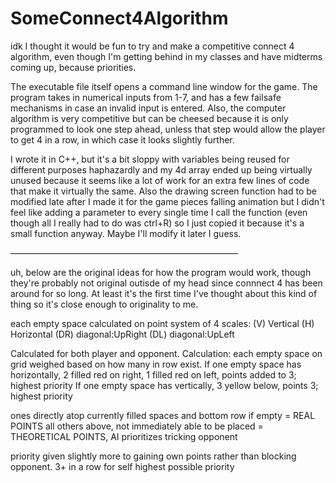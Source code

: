 # SomeConnect4Algorithm
idk I thought it would be fun to try and make a competitive connect 4 algorithm, even though I'm getting behind in my classes and have midterms coming up, because priorities.

The executable file itself opens a command line window for the game. The program takes in numerical inputs from 1-7, and has a few failsafe mechanisms in case an invalid input is entered. Also, the computer algorithm is very competitive but can be cheesed because it is only programmed to look one step ahead, unless that step would allow the player to get 4 in a row, in which case it looks slightly further.


I wrote it in C++, but it's a bit sloppy with variables being reused for different purposes haphazardly and my 4d array ended up being virtually unused because it seems like a lot of work for an extra few lines of code that make it virtually the same. Also the drawing screen function had to be modified late after I made it for the game pieces falling animation but I didn't feel like adding a parameter to every single time I call the function (even though all I really had to do was ctrl+R) so I just copied it because it's a small function anyway. Maybe I'll modify it later I guess.

——————————————————————————

uh, below are the original ideas for how the program would work, though they're probably not original outisde of my head since connnect 4 has been around for so long. At least it's the first time I've thought about this kind of thing so it's close enough to originality to me.

each empty space calculated on point system of 4 scales:
(V) Vertical
(H) Horizontal
(DR) diagonal:UpRight
(DL) diagonal:UpLeft

Calculated for both player and opponent.
Calculation: each empty space on grid weighed based on how many in row exist.
	If one empty space has horizontally, 2 filled red on right, 1 filled red on left, points added to 3; highest priority
	If one empty space has vertically, 3 yellow below, points 3; highest priority

ones directly atop currently filled spaces and bottom row if empty = REAL POINTS
all others above, not immediately able to be placed = THEORETICAL POINTS, AI prioritizes tricking opponent

priority given slightly more to gaining own points rather than blocking opponent. 3+ in a row for self highest possible priority

